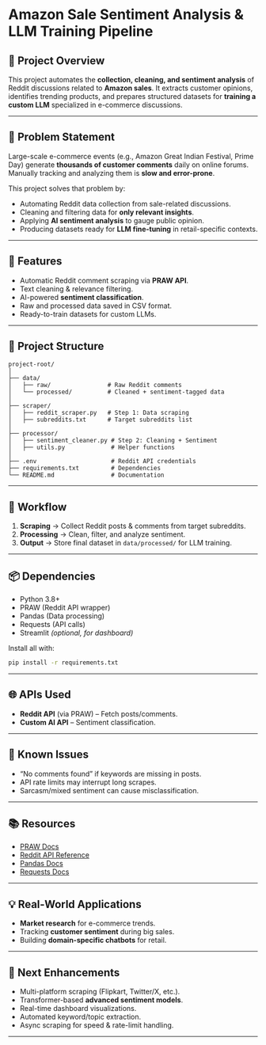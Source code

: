 # Amazon Sale Sentiment Analysis & LLM Training Pipeline

## 📌 Project Overview

This project automates the **collection, cleaning, and sentiment analysis** of Reddit discussions related to **Amazon sales**.
It extracts customer opinions, identifies trending products, and prepares structured datasets for **training a custom LLM** specialized in e-commerce discussions.

---

## 🎯 Problem Statement

Large-scale e-commerce events (e.g., Amazon Great Indian Festival, Prime Day) generate **thousands of customer comments** daily on online forums.
Manually tracking and analyzing them is **slow and error-prone**.

This project solves that problem by:

* Automating Reddit data collection from sale-related discussions.
* Cleaning and filtering data for **only relevant insights**.
* Applying **AI sentiment analysis** to gauge public opinion.
* Producing datasets ready for **LLM fine-tuning** in retail-specific contexts.

---

## 🚀 Features

* Automatic Reddit comment scraping via **PRAW API**.
* Text cleaning & relevance filtering.
* AI-powered **sentiment classification**.
* Raw and processed data saved in CSV format.
* Ready-to-train datasets for custom LLMs.

---

## 📂 Project Structure

```
project-root/
│
├── data/
│   ├── raw/                # Raw Reddit comments
│   └── processed/          # Cleaned + sentiment-tagged data
│
├── scraper/
│   ├── reddit_scraper.py   # Step 1: Data scraping
│   ├── subreddits.txt      # Target subreddits list
│
├── processor/
│   ├── sentiment_cleaner.py # Step 2: Cleaning + Sentiment
│   ├── utils.py             # Helper functions
│
├── .env                     # Reddit API credentials
├── requirements.txt         # Dependencies
└── README.md                # Documentation
```

---

## 🔄 Workflow

1. **Scraping** → Collect Reddit posts & comments from target subreddits.
2. **Processing** → Clean, filter, and analyze sentiment.
3. **Output** → Store final dataset in `data/processed/` for LLM training.

---

## 📦 Dependencies

* Python 3.8+
* PRAW (Reddit API wrapper)
* Pandas (Data processing)
* Requests (API calls)
* Streamlit *(optional, for dashboard)*

Install all with:

```bash
pip install -r requirements.txt
```

---

## 🌐 APIs Used

* **Reddit API** (via PRAW) – Fetch posts/comments.
* **Custom AI API** – Sentiment classification.
---

## 🐞 Known Issues

* “No comments found” if keywords are missing in posts.
* API rate limits may interrupt long scrapes.
* Sarcasm/mixed sentiment can cause misclassification.
---

## 📚 Resources

* [PRAW Docs](https://praw.readthedocs.io/)
* [Reddit API Reference](https://www.reddit.com/dev/api/)
* [Pandas Docs](https://pandas.pydata.org/)
* [Requests Docs](https://requests.readthedocs.io/)

---

## 💡 Real-World Applications

* **Market research** for e-commerce trends.
* Tracking **customer sentiment** during big sales.
* Building **domain-specific chatbots** for retail.

---

## 🔮 Next Enhancements

* Multi-platform scraping (Flipkart, Twitter/X, etc.).
* Transformer-based **advanced sentiment models**.
* Real-time dashboard visualizations.
* Automated keyword/topic extraction.
* Async scraping for speed & rate-limit handling.

---
